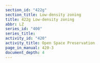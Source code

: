 ```yaml
---
section_id: "422g"
section_title: Low-density zoning
title: 422g Low-density zoning
abbr: LZ
series_id: "400"
series_title: 
activity_id: "420"
activity_title: Open Space Preservation
page_in_manual: 420-3
document_depth: 4
---
```

